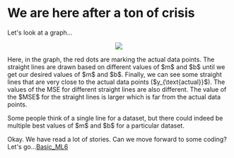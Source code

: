 # We are here after a ton of crisis
Let's look at a graph...
<p align = 'center'>
<img src='https://github.com/Nasim-Ahmed71/Deep-Learning-Easy-Learn/blob/main/Introduction%20to%20ML/Images/Graph_m_b_1.png'></img>
</p>
<p>Here, in the graph, the red dots are marking the actual data points. The straight lines are drawn based on different values of $m$ and $b$ until we get our desired values of $m$ and $b$. Finally, we can see some straight lines that are very close to the actual data points ($y_{\text{actual}}$). The values of the MSE for different straight lines are also different. The value of the $MSE$ for the straight lines is larger which is far from the actual data points.</p>
<p>Some people think of a single line for a dataset, but there could indeed be multiple best values of $m$ and $b$ for a particular dataset.</p>
<p>Okay. We have read a lot of stories. Can we move forward to some coding? Let's go...<a href='https://github.com/Nasim-Ahmed71/Deep-Learning-Easy-Learn/blob/main/Introduction%20to%20ML/1.Basic%20ML/1.6.Basic_ML_6.md'>Basic_ML6</a></p>
